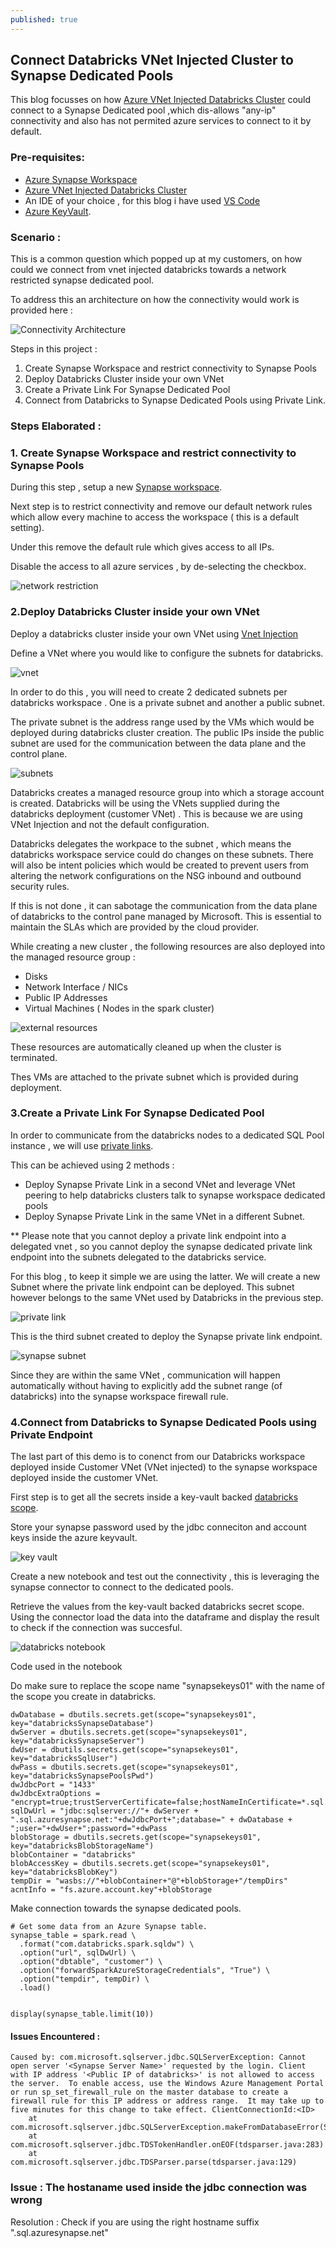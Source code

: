 ```yaml
---
published: true
---
```

## Connect Databricks VNet Injected Cluster to Synapse Dedicated Pools

This blog focusses on how [Azure VNet Injected Databricks Cluster](https://docs.microsoft.com/en-us/azure/databricks/administration-guide/cloud-configurations/azure/vnet-inject) could connect to a Synapse Dedicated pool ,which dis-allows "any-ip" connectivity and also has not permited azure services to connect to it by default.



### Pre-requisites:

- [Azure Synapse Workspace](https://docs.microsoft.com/en-us/azure/synapse-analytics/quickstart-create-workspace)
- [Azure VNet Injected Databricks Cluster](https://docs.microsoft.com/en-us/azure/databricks/administration-guide/cloud-configurations/azure/vnet-inject) 
- An IDE of your choice , for this blog i have used [VS Code](https://code.visualstudio.com/Download)
- [Azure KeyVault](https://docs.microsoft.com/en-us/azure/key-vault/general/quick-create-cli).

### Scenario : 

This is a common question which popped up at my customers, on how could we connect from vnet injected databricks towards a network restricted synapse dedicated pool.

To address this an architecture on how the connectivity would work is provided here :

![Connectivity Architecture](/images/databricks.png)


Steps in this project :

1. Create Synapse Workspace and restrict connectivity to Synapse Pools
2. Deploy Databricks Cluster inside your own VNet
3. Create a Private Link For Synapse Dedicated Pool
4. Connect from Databricks to Synapse Dedicated Pools using Private Link.


### Steps Elaborated :

### 1. Create Synapse Workspace and restrict connectivity to Synapse Pools

During this step , setup a new [Synapse workspace](https://docs.microsoft.com/en-us/azure/synapse-analytics/quickstart-create-workspace).

Next step is to restrict connectivity and remove our default network rules which allow every machine to access the workspace ( this is a default setting).

Under this remove the default rule which gives access to all IPs.

Disable the access to all azure services , by de-selecting the checkbox. 

![network restriction](/images/network_restriction.PNG)


### 2.Deploy Databricks Cluster inside your own VNet

Deploy a databricks cluster inside your own VNet using [Vnet Injection](https://docs.microsoft.com/en-us/azure/databricks/scenarios/quickstart-create-databricks-workspace-vnet-injection#:~:text=%20Create%20an%20Azure%20Databricks%20workspace%20%201,Networking%20%3E%20and%20apply%20the%20following...%20See%20More.)

Define a VNet where you would like to configure the subnets for databricks.

![vnet ](/images/vnet.png)

In order to do this , you will need to create 2 dedicated subnets per databricks workspace . One is a private subnet and another a public subnet. 

The private subnet is the address range used by the VMs which would be deployed during databricks cluster creation. The public IPs inside the public subnet are used for the communication between the data plane and the control plane.

![subnets](/images/subnets.PNG)

Databricks creates a managed resource group into which a storage account is created.  Databricks will be using the VNets supplied during the databricks deployment (customer VNet) . This is because we are using VNet Injection and not the default configuration. 

Databricks delegates the workpace to the subnet , which means the databricks workspace service could do changes on these subnets. There will also be intent policies which would be created to prevent users from altering the network configurations on the NSG inbound and outbound security rules.

If this is not done ,  it can sabotage the communication from the data plane of databricks to the control pane managed by Microsoft. This is essential to maintain the SLAs which are provided by the cloud provider.

While creating a new cluster , the following resources are also deployed into the managed resource group :

- Disks
- Network Interface  / NICs
- Public IP Addresses
- Virtual Machines ( Nodes in the spark cluster)

![external resources](/images/ext_resources.png)

These resources are automatically cleaned up when the cluster is terminated.

Thes VMs are attached to the private subnet which is provided during deployment. 

### 3.Create a Private Link For Synapse Dedicated Pool

In order to communicate from the databricks nodes to a dedicated SQL Pool instance , we will use [private links](https://docs.microsoft.com/en-us/azure/synapse-analytics/security/how-to-connect-to-workspace-with-private-links).

This can be achieved using 2 methods :

- Deploy Synapse Private Link in a second VNet and leverage VNet peering to help databricks clusters talk to synapse workspace dedicated pools
- Deploy Synapse Private Link in the same VNet in a different Subnet. 

** Please note that you cannot deploy a private link endpoint into a delegated vnet , so you cannot deploy the synapse dedicated private link endpoint into the subnets delegated to the databricks service.

For this blog , to keep it simple we are using the latter. We will create a new Subnet where the private link endpoint can be deployed. This subnet however belongs to the same VNet used by Databricks in the previous step.

![private link](/images/private_link.PNG)

This is the third subnet created to deploy the Synapse private link endpoint.

![synapse subnet](/images/synapse_subnet.PNG)

Since they are within the same VNet , communication will happen automatically without having to explicitly add the subnet range (of databricks) into the synapse workspace firewall rule.

### 4.Connect from Databricks to Synapse Dedicated Pools using Private Endpoint

The last part of this demo is to conenct from our Databricks workspace deployed inside Customer VNet (VNet injected) to the synapse workspace deployed inside the customer VNet.

First step is to get all the secrets inside a key-vault backed [databricks scope](https://docs.microsoft.com/en-us/azure/databricks/security/secrets/secret-scopes#akv-ss). 

Store your synapse password used by the jdbc conneciton and account keys inside the azure keyvault.

![key vault](/images/keyvault.PNG)

Create a new notebook and test out the connectivity , this is leveraging the synapse connector to connect to the dedicated pools.

Retrieve the values from the key-vault backed databricks secret scope. Using the connector load the data into the dataframe and display the result to check if the connection was succesful.

![databricks notebook](/images/databricks_connect.PNG)

Code used in the notebook

Do make sure to replace the scope name "synapsekeys01" with the name of the scope you create in databricks.

```
dwDatabase = dbutils.secrets.get(scope="synapsekeys01", key="databricksSynapseDatabase")
dwServer = dbutils.secrets.get(scope="synapsekeys01", key="databricksSynapseServer")
dwUser = dbutils.secrets.get(scope="synapsekeys01", key="databricksSqlUser")
dwPass = dbutils.secrets.get(scope="synapsekeys01", key="databricksSynapsePoolsPwd")
dwJdbcPort = "1433"
dwJdbcExtraOptions = "encrypt=true;trustServerCertificate=false;hostNameInCertificate=*.sql.azuresynapse.net;loginTimeout=30;"
sqlDwUrl = "jdbc:sqlserver://"+ dwServer + ".sql.azuresynapse.net:"+dwJdbcPort+";database=" + dwDatabase + ";user="+dwUser+";password="+dwPass
blobStorage = dbutils.secrets.get(scope="synapsekeys01", key="databricksBlobStorageName")
blobContainer = "databricks"
blobAccessKey = dbutils.secrets.get(scope="synapsekeys01", key="databricksBlobKey")
tempDir = "wasbs://"+blobContainer+"@"+blobStorage+"/tempDirs"
acntInfo = "fs.azure.account.key"+blobStorage
```

Make connection towards the synapse dedicated pools.

```
# Get some data from an Azure Synapse table.
synapse_table = spark.read \
  .format("com.databricks.spark.sqldw") \
  .option("url", sqlDwUrl) \
  .option("dbtable", "customer") \
  .option("forwardSparkAzureStorageCredentials", "True") \
  .option("tempdir", tempDir) \
  .load()


display(synapse_table.limit(10))

```

#### Issues Encountered :

```
Caused by: com.microsoft.sqlserver.jdbc.SQLServerException: Cannot open server '<Synapse Server Name>' requested by the login. Client with IP address '<Public IP of databricks>' is not allowed to access the server.  To enable access, use the Windows Azure Management Portal or run sp_set_firewall_rule on the master database to create a firewall rule for this IP address or address range.  It may take up to five minutes for this change to take effect. ClientConnectionId:<ID>
	at com.microsoft.sqlserver.jdbc.SQLServerException.makeFromDatabaseError(SQLServerException.java:262)
	at com.microsoft.sqlserver.jdbc.TDSTokenHandler.onEOF(tdsparser.java:283)
	at com.microsoft.sqlserver.jdbc.TDSParser.parse(tdsparser.java:129)
```

### Issue : The hostaname used inside the jdbc connection was wrong 

Resolution : Check if you are using the right hostname suffix ".sql.azuresynapse.net"
